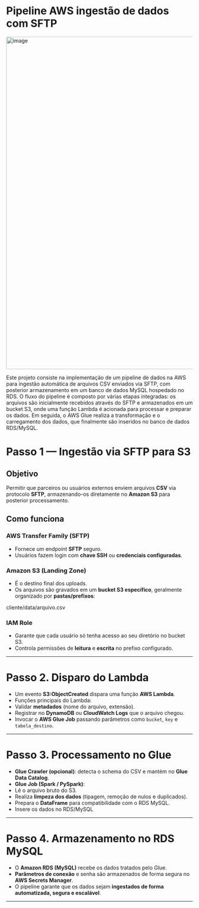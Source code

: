 # Pipeline AWS ingestão de dados com SFTP

<img width="3602" height="898" alt="image" src="https://github.com/user-attachments/assets/62d30469-a457-4dce-98cb-bce88cfad8b4" />

Este projeto consiste na implementação de um pipeline de dados na AWS para ingestão automática de arquivos CSV enviados via SFTP, com posterior armazenamento em um banco de dados MySQL hospedado no RDS. O fluxo do pipeline é composto por várias etapas integradas: os arquivos são inicialmente recebidos através do SFTP e armazenados em um bucket S3, onde uma função Lambda é acionada para processar e preparar os dados. Em seguida, o AWS Glue realiza a transformação e o carregamento dos dados, que finalmente são inseridos no banco de dados RDS/MySQL.

# Passo 1 — Ingestão via SFTP para S3

## Objetivo
Permitir que parceiros ou usuários externos enviem arquivos **CSV** via protocolo **SFTP**, armazenando-os diretamente no **Amazon S3** para posterior processamento.

## Como funciona

### AWS Transfer Family (SFTP)
- Fornece um endpoint **SFTP** seguro.  
- Usuários fazem login com **chave SSH** ou **credenciais configuradas**.  

### Amazon S3 (Landing Zone)
- É o destino final dos uploads.  
- Os arquivos são gravados em um **bucket S3 específico**, geralmente organizado por **pastas/prefixos**:

cliente/data/arquivo.csv

### IAM Role
- Garante que cada usuário só tenha acesso ao seu diretório no bucket S3.  
- Controla permissões de **leitura** e **escrita** no prefixo configurado.  

---

# Passo 2. Disparo do Lambda

- Um evento **S3:ObjectCreated** dispara uma função **AWS Lambda**.
- Funções principais do Lambda:
- Validar **metadados** (nome do arquivo, extensão).
- Registrar no **DynamoDB** ou **CloudWatch Logs** que o arquivo chegou.
- Invocar o **AWS Glue Job** passando parâmetros como `bucket`, `key` e `tabela_destino`.

---

# Passo 3. Processamento no Glue

- **Glue Crawler (opcional)**: detecta o schema do CSV e mantém no **Glue Data Catalog**.
- **Glue Job (Spark / PySpark)**:
- Lê o arquivo bruto do S3.
- Realiza **limpeza dos dados** (tipagem, remoção de nulos e duplicados).
- Prepara o **DataFrame** para compatibilidade com o RDS MySQL.
- Insere os dados no RDS/MySQL

---

# Passo 4. Armazenamento no RDS MySQL

- O **Amazon RDS (MySQL)** recebe os dados tratados pelo Glue.
- **Parâmetros de conexão** e senha são armazenados de forma segura no **AWS Secrets Manager**.
- O pipeline garante que os dados sejam **ingestados de forma automatizada, segura e escalável**.

---

